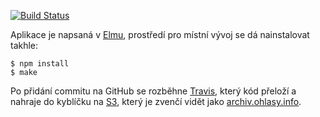 [![Build Status](https://travis-ci.org/Ohlasy/archiv.svg?branch=master)](https://travis-ci.org/Ohlasy/archiv)

Aplikace je napsaná v [Elmu](http://elm-lang.org), prostředí pro místní vývoj se dá nainstalovat takhle:

    $ npm install
    $ make

Po přidání commitu na GitHub se rozběhne [Travis](https://travis-ci.org), který kód přeloží a nahraje do kyblíčku na [S3](https://aws.amazon.com/s3/), který je zvenčí vidět jako [archiv.ohlasy.info](http://archiv.ohlasy.info).

